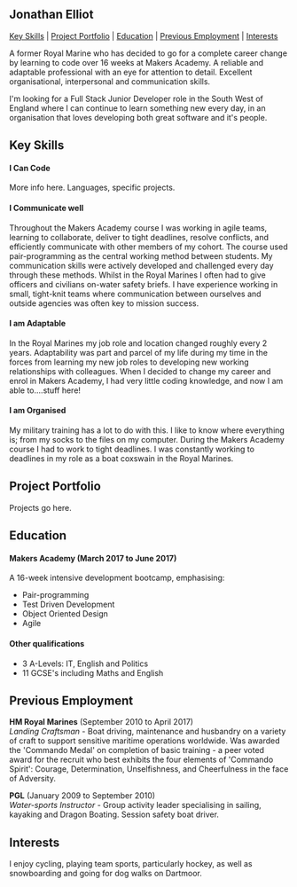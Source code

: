 ## Jonathan Elliot

[Key Skills](##skills) | [Project Portfolio](##projects) | [Education](##education) | [Previous Employment](##employment) | [Interests](##interests)

A former Royal Marine who has decided to go for a complete career change by learning to code over 16 weeks at Makers Academy. A reliable and adaptable professional with an eye for attention to detail. Excellent organisational, interpersonal and communication skills.

I'm looking for a Full Stack Junior Developer role in the South West of England where I can continue to learn something new every day, in an organisation that loves developing both great software and it's people.


## Key Skills

#### I Can Code

More info here. Languages, specific projects.

#### I Communicate well

Throughout the Makers Academy course I was working in agile teams, learning to collaborate, deliver to tight deadlines, resolve conflicts, and efficiently communicate with other members of my cohort. The course used pair-programming as the central working method between students. My communication skills were actively developed and challenged every day through these methods.
Whilst in the Royal Marines I often had to give officers and civilians on-water safety briefs. I have experience working in small, tight-knit teams where communication between ourselves and outside agencies was often key to mission success.

#### I am Adaptable

In the Royal Marines my job role and location changed roughly every 2 years. Adaptability was part and parcel of my life during my time in the forces from learning my new job roles to developing new working relationships with colleagues. When I decided to change my career and enrol in Makers Academy, I had very little coding knowledge, and now I am able to....stuff here!

#### I am Organised

My military training has a lot to do with this. I like to know where everything is; from my socks to the files on my computer. During the Makers Academy course I had to work to tight deadlines. I was constantly working to deadlines in my role as a boat coxswain in the Royal Marines. 


## Project Portfolio

Projects go here.


## Education

#### Makers Academy (March 2017 to June 2017)

A 16-week intensive development bootcamp, emphasising:

- Pair-programming
- Test Driven Development
- Object Oriented Design
- Agile

#### Other qualifications

- 3 A-Levels: IT, English and Politics
- 11 GCSE's including Maths and English


## Previous Employment

**HM Royal Marines** (September 2010 to April 2017)    
*Landing Craftsman* - Boat driving, maintenance and husbandry on a variety of craft to support sensitive maritime operations worldwide.
Was awarded the 'Commando Medal' on completion of basic training - a peer voted award for the recruit who best exhibits the four elements of 'Commando Spirit': Courage, Determination, Unselfishness, and Cheerfulness in the face of Adversity.

**PGL** (January 2009 to September 2010)    
*Water-sports Instructor* - Group activity leader specialising in sailing, kayaking and Dragon Boating. Session safety boat driver.


## Interests

I enjoy cycling, playing team sports, particularly hockey, as well as snowboarding and going for dog walks on Dartmoor.
